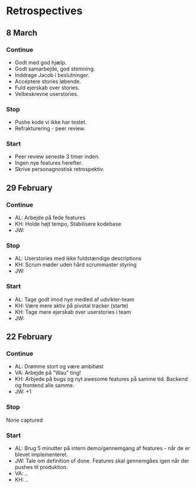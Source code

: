 
# Retrospectives

## 8 March

### Continue
- Godt med god hjælp.
- Godt samarbejde, god stemning. 
- Inddrage Jacob i beslutninger.
- Acceptere stories løbende.
- Fuld ejerskab over stories.
- Velbeskrevne userstories.

### Stop
- Pushe kode vi ikke har testet. 
- Refrakturering - peer review.

### Start
- Peer review seneste 3 timer inden. 
- Ingen nye features herefter.
- Skrive personagnostisk retrospektiv.


## 29 February

### Continue
- AL: Arbejde på fede features
- KH: Holde højt tempo, Stabilisere kodebase
- JW: 

### Stop
- AL: Userstories med ikke fuldstændige descriptions
- KH: Scrum møder uden hård scrummaster styring
- JW: 

### Start
- AL: Tage godt imod nye medled af udvikler-team
- KH: Være mere aktiv på pivotal tracker (starte)
- KH: Tage mere ejerskab over userstories i team
- JW: 


## 22 February

### Continue
- AL: Drømme stort og være ambitiøst
- VA: Arbejde på "Wau" ting!
- KH: Arbjede på bugs og nyt awesome features på samme tid. Backend og frontend alle samme.
- JW: +1

### Stop
None captured

### Start
- AL: Brug 5 minutter på intern demo/gennemgang af features - når de er blevet implementeret.
- JW: Tale om definition of done. Features skal gennemgåes igen når der pushes til produktion.
- VA: ..
- KH: ..



